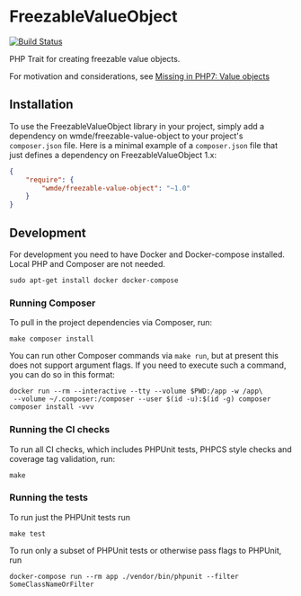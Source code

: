 # FreezableValueObject

[![Build Status](https://travis-ci.org/WMDE/FreezableValueObject.svg?branch=master)](https://travis-ci.org/WMDE/FreezableValueObject)

PHP Trait for creating freezable value objects.

For motivation and considerations, see
[Missing in PHP7: Value objects](https://www.entropywins.wtf/blog/2016/02/03/missing-in-php7-value-objects/)

## Installation

To use the FreezableValueObject library in your project, simply add a dependency on wmde/freezable-value-object
to your project's `composer.json` file. Here is a minimal example of a `composer.json`
file that just defines a dependency on FreezableValueObject 1.x:

```json
{
    "require": {
        "wmde/freezable-value-object": "~1.0"
    }
}
```

## Development

For development you need to have Docker and Docker-compose installed. Local PHP and Composer are not needed.

    sudo apt-get install docker docker-compose

### Running Composer

To pull in the project dependencies via Composer, run:

    make composer install

You can run other Composer commands via `make run`, but at present this does not support argument flags.
If you need to execute such a command, you can do so in this format:

    docker run --rm --interactive --tty --volume $PWD:/app -w /app\
     --volume ~/.composer:/composer --user $(id -u):$(id -g) composer composer install -vvv

### Running the CI checks

To run all CI checks, which includes PHPUnit tests, PHPCS style checks and coverage tag validation, run:

    make
    
### Running the tests

To run just the PHPUnit tests run

    make test

To run only a subset of PHPUnit tests or otherwise pass flags to PHPUnit, run

    docker-compose run --rm app ./vendor/bin/phpunit --filter SomeClassNameOrFilter
